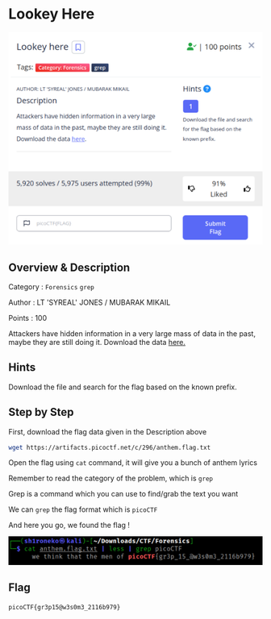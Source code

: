# Lookey Here

![Challenges Picture](lookey_here.png)

## Overview & Description

Category : ``Forensics`` ``grep``

Author : LT 'SYREAL' JONES / MUBARAK MIKAIL

Points : 100

Attackers have hidden information in a very large mass of data in the past, maybe they are still doing it.
Download the data [here.](https://artifacts.picoctf.net/c/296/anthem.flag.txt)

## Hints

Download the file and search for the flag based on the known prefix.

## Step by Step

First, download the flag data given in the Description above

```bash
wget https://artifacts.picoctf.net/c/296/anthem.flag.txt
```

Open the flag using ``cat`` command, it will give you a bunch of anthem lyrics

Remember to read the category of the problem, which is ``grep``

Grep is a command which you can use to find/grab the text you want

We can ``grep`` the flag format which is ``picoCTF``

And here you go, we found the flag !

![Flag image](flag.png)

## Flag

```text
picoCTF{gr3p15@w3s0m3_2116b979}
```

